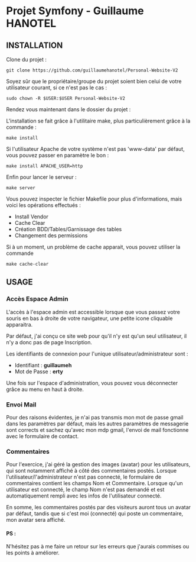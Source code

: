 Projet Symfony - Guillaume HANOTEL
================

## INSTALLATION

Clone du projet :

    git clone https://github.com/guillaumehanotel/Personal-Website-V2


Soyez sûr que le propriétaire/groupe du projet soient bien celui de votre utilisateur courant,
si ce n'est pas le cas :

	sudo chown -R $USER:$USER Personal-Website-V2


Rendez vous maintenant dans le dossier du projet :

L'installation se fait grâce à l'utilitaire make, plus particulièrement grâce à la commande :
 
    make install
 
 Si l'utilisateur Apache de votre système n'est pas 'www-data' par défaut, 
 vous pouvez passer en paramètre le bon :
 
    make install APACHE_USER=http
 
 Enfin pour lancer le serveur :
 
    make server
 
 
 Vous pouvez inspecter le fichier Makefile pour plus d'informations, mais voici
 les opérations effectués :
 
 - Install Vendor
 - Cache Clear
 - Création BDD/Tables/Garnissage des tables
 - Changement des permissions 
 
Si à un moment, un problème de cache apparait, vous pouvez utiliser la commande

    make cache-clear


## USAGE

### Accès Espace Admin

L'accès à l'espace admin est accessible lorsque que vous passez votre souris 
en bas à droite de votre navigateur, une petite icone cliquable apparaitra.

Par défaut, j'ai conçu ce site web pour qu'il n'y est qu'un seul utilisateur, 
il n'y a donc pas de page Inscription.

Les identifiants de connexion pour l'unique utilisateur/administrateur sont :

- Identifiant : **guillaumeh**
- Mot de Passe : **erty**


Une fois sur l'espace d'administration, vous pouvez vous déconnecter grâce au menu en haut à droite.


### Envoi Mail
Pour des raisons évidentes, je n'ai pas transmis mon mot de passe gmail dans
les paramètres par défaut, mais les autres paramètres de messagerie sont corrects et sachez 
qu'avec mon mdp gmail, l'envoi de mail fonctionne avec le formulaire de contact.


### Commentaires
Pour l'exercice, j'ai géré la gestion des images (avatar) pour les utilisateurs, qui sont notamment affiché
à côté des commentaires postés. Lorsque l'utilisateur/l'administrateur n'est pas connecté, le formulaire
de commentaires contient les champs Nom et Commentaire. Lorsque qu'un utilisateur est connecté, le champ Nom 
n'est pas demandé et est automatiquement rempli avec les infos de l'utilisateur connecté. 

En somme, les commentaires postés par des visiteurs auront tous un avatar par défaut, tandis que si c'est moi
(connecté) qui poste un commentaire, mon avatar sera affiché.




#### PS :
N'hésitez pas à me faire un retour sur les erreurs que j'aurais commises ou les points à améliorer.

